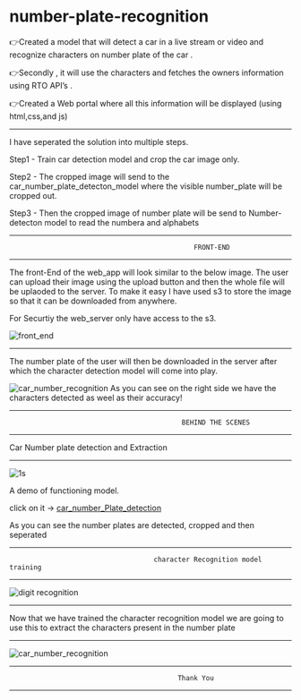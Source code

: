 # number-plate-recognition


👉Created a model that will detect a car in a live stream or video and recognize characters on number plate of the car . 

👉Secondly , it will use the characters and fetches the owners information using RTO API’s .

👉Created a Web portal where all this information will be displayed (using html,css,and js)

_______________________________________________________________________________________________________

I have seperated the solution into multiple steps.

Step1 - Train car detection model and crop the car image only.

Step2 - The cropped image will send to the car_number_plate_detecton_model where the visible number_plate will be cropped out.

Step3 - Then the cropped image of number plate will be send to Number-detecton model to read the numbera and alphabets

_______________________________________________________________________________________________________

                                                  FRONT-END
                  
-------------------------------------------------------------------------------------------------------

The front-End of the web_app will look similar to the below image. 
The user can upload their image using the upload button and then the whole file will be uplaoded to the server. To make it easy I have used s3 to store the image so that it can be  downloaded from anywhere.

For Securtiy the web_server only have access to the s3.

![front_end](https://user-images.githubusercontent.com/61656756/132627006-b7d86e25-4611-49f9-959b-192b671bcbf5.jpg)




_______________________________________________________________________________________________________

The number plate of the user will then be downloaded in the server after which the character detection model will come into play.


![car_number_recognition](https://user-images.githubusercontent.com/61656756/132623075-0254744b-fc37-4f28-beef-6da47ed78a92.jpg)
As you can see on the right side we have the characters detected as weel as their accuracy!

_______________________________________________________________________________________________________

                                               BEHIND THE SCENES
 
-------------------------------------------------------------------------------------------------------

Car Number plate detection and Extraction
_______________________________________________________________________________________________________


![1s](https://user-images.githubusercontent.com/61656756/132619998-a9c60197-aa2c-4e59-ae16-dad4ae43f7b1.jpg)


A demo of functioning model.

click on it ->  [car_number_Plate_detection](https://user-images.githubusercontent.com/61656756/132624993-95c65540-619d-4ddf-8583-457672114d61.gif)

As you can see the number plates are detected, cropped and then seperated


_______________________________________________________________________________________________________

                                        character Recognition model training

_______________________________________________________________________________________________________

![digit recognition](https://user-images.githubusercontent.com/61656756/132620711-b300ae0e-2e21-416c-9f2c-a1708cfe0477.jpg)

_______________________________________________________________________________________________________

Now that we have trained the character recognition model we are going to use this to extract the characters present in the number plate
_______________________________________________________________________________________________________


![car_number_recognition](https://user-images.githubusercontent.com/61656756/132629921-0e5d8808-9ac2-448d-837d-63af2ab4fa57.jpg)



_______________________________________________________________________________________________________
               
                                    
                                              Thank You
                                    
-------------------------------------------------------------------------------------------------------
              

